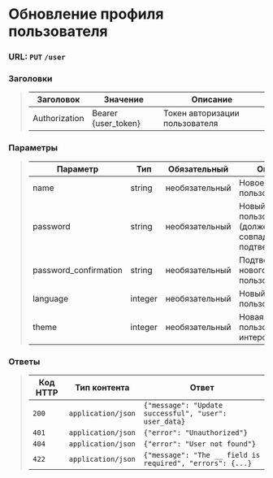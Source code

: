 # Обновление профиля пользователя

### URL: `PUT` `/user`

### Заголовки

>| Заголовок     | Значение            | Описание                       |
> |---------------|---------------------|--------------------------------|
> | Authorization | Bearer {user_token} | Токен авторизации пользователя |


### Параметры

> | Параметр              | Тип     | Обязательный   | Описание                                                      |
> |-----------------------|---------|----------------|---------------------------------------------------------------|
> | name                  | string  | необязательный | Новое имя пользователя                                        |
> | password              | string  | необязательный | Новый пароль пользователя (должен совпадать с подтверждением) |
> | password_confirmation | string  | необязательный | Подтверждение нового пароля пользователя                      |
> | language              | integer | необязательный | Новый язык пользователя                                       |
> | theme                 | integer | необязательный | Новая тема пользовательского интерфейса                       |

### Ответы

> | Код HTTP | Тип контента       | Ответ                                                     |
> |----------|--------------------|-----------------------------------------------------------|
> | `200`    | `application/json` | `{"message": "Update successful", "user": user_data}`     |
> | `401`    | `application/json` | `{"error": "Unauthorized"}`                               |
> | `404`    | `application/json` | `{"error": "User not found"}`                             |
> | `422`    | `application/json` | `{"message": "The __ field is required", "errors": {...}` |
